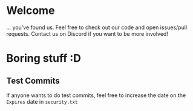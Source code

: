 # Welcome 
... you've found us. Feel free to check out our code and open issues/pull requests. Contact us on Discord if you want to be more involved!

# Boring stuff :D

## Test Commits

If anyone wants to do test commits, feel free to increase the date on the ```Expires``` date in ```security.txt``` 
